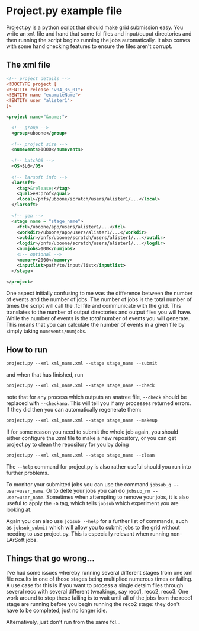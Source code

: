 # Project.py example file

Project.py  is a python script that should make grid submission easy. You write an `xml` file and hand that some fcl files and input/ouput directories and then running the script begins running the jobs automatically. It also comes with some hand checking features to ensure the files aren't corrupt.

## The xml file

```xml
<!-- project details -->
<!DOCTYPE project [
<!ENTITY release "v04_36_01">
<!ENTITY name "exampleName">
<!ENTITY user "alister1">
]>

<project name="&name;">

  <!-- group -->
  <group>uboone</group>
    
  <!-- project size -->
  <numevents>1000</numevents>
        
  <!-- batchOS -->
  <OS>SL6</OS>
            
  <!-- larsoft info -->
  <larsoft>
    <tag>&release;</tag>
    <qual>e9:prof</qual>
    <local>/pnfs/uboone/scratch/users/alister1/...</local>
  </larsoft>
                                
  <!-- gen -->
  <stage name = "stage_name">
    <fcl>/uboone/app/users/alister1/...</fcl>
    <workdir>/uboone/app/users/alister1/...</workdir>
    <outdir>/pnfs/uboone/scratch/users/alister1/...</outdir>
    <logdir>/pnfs/uboone/scratch/users/alister1/...</logdir>
    <numjobs>100</numjobs>
    <!-- optional -->
    <memory>2000</memory>  
    <inputlist>path/to/input/list</inputlist> 
  </stage>
                                                            
</project>
``` 

One aspect initially confusing to me was the difference between the number of events and the number of jobs. The number of jobs is the total number of times the script will call the .fcl file and communicate with the grid. This translates to the number of output directories and output files you will have. While the number of events is the *total* number of events you will generate. This means that you can calculate the number of events in a given file by simply taking `numevents/numjobs`.

## How to run

```xml
project.py --xml xml_name.xml --stage stage_name --submit
```
and when that has finished, run 
```xml
project.py --xml xml_name.xml --stage stage_name --check 
```
note that for any process which outputs an anatree file, `--check` should be replaced with `--checkana`. This will tell you if any processes returned errors. If they did then you can automatically regenerate them:
```xml
project.py --xml xml_name.xml --stage stage_name --makeup
```
If for some reason you need to submit the whole job again, you should either configure the .xml file to make a new repository, or you can get project.py to clean the repository for you by doing
```xml
project.py --xml xml_name.xml --stage stage_name --clean
```

The `--help` command for project.py is also rather useful should you run into further problems.

To monitor your submitted jobs you can use the command `jobsub_q --user=user_name`.
Or to delte your jobs you can do `jobsub_rm --user=user_name`. Sometimes when attempting to remove your jobs, it is also useful to apply the `-G` tag, which tells `jobsub` which experiment you are looking at.

Again you can also use `jobsub --help` for a further list of commands, such as `jobsub_submit` which will allow you to submit jobs to the grid without needing to use project.py. This is especially relevant when running non-LArSoft jobs.

## Things that go wrong...
I've had some issues whereby running several different stages from one xml file results in one of those stages being multiplied numerous times or failing. A use case for this is if you want to process a single detsim files through several reco with several different tweakings, say reco1, reco2, reco3. One work around to stop these failing is to wait until all of the jobs from the reco1 stage are running before you begin running the reco2 stage: they don't have to be completed, just no longer idle.

Alternatively, just don't run from the same fcl...
